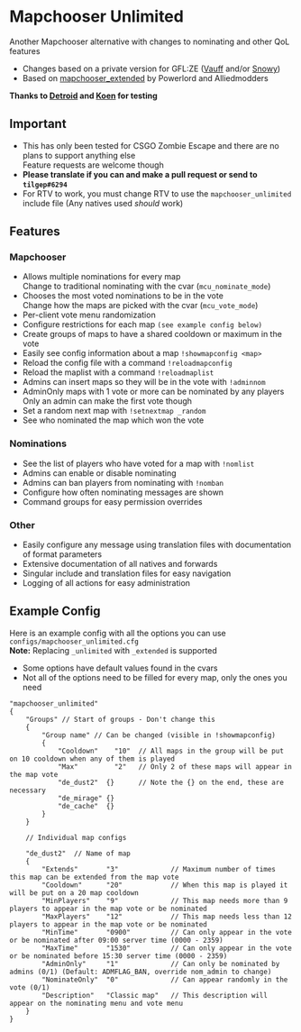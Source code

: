 # Mapchooser Unlimited
Another Mapchooser alternative with changes to nominating and other QoL features  
  
- Changes based on a private version for GFL:ZE ([Vauff](https://github.com/Vauff/) and/or [Snowy](https://github.com/SnowyGFL))
- Based on [mapchooser_extended](https://forums.alliedmods.net/showthread.php?t=156974) by Powerlord and Alliedmodders
  
 **Thanks to [Detroid](https://github.com/DetroidZE) and [Koen](https://github.com/notkoen) for testing**

## Important
- This has only been tested for CSGO Zombie Escape and there are no plans to support anything else  
Feature requests are welcome though  
- **Please translate if you can and make a pull request or send to `tilgep#6294`**
- For RTV to work, you must change RTV to use the `mapchooser_unlimited` include file (Any natives used *should* work)

## Features
### Mapchooser
- Allows multiple nominations for every map  
Change to traditional nominating with the cvar (`mcu_nominate_mode`)
- Chooses the most voted nominations to be in the vote  
Change how the maps are picked with the cvar (`mcu_vote_mode`)  
- Per-client vote menu randomization
- Configure restrictions for each map `(see example config below)`
- Create groups of maps to have a shared cooldown or maximum in the vote  
- Easily see config information about a map `!showmapconfig <map>`
- Reload the config file with a command `!reloadmapconfig`  
- Reload the maplist with a command `!reloadmaplist`  
- Admins can insert maps so they will be in the vote with `!adminnom`  
- AdminOnly maps with 1 vote or more can be nominated by any players  
Only an admin can make the first vote though  
- Set a random next map with `!setnextmap _random`  
- See who nominated the map which won the vote  

### Nominations
- See the list of players who have voted for a map with `!nomlist`  
- Admins can enable or disable nominating
- Admins can ban players from nominating with `!nomban`  
- Configure how often nominating messages are shown
- Command groups for easy permission overrides

### Other
- Easily configure any message using translation files with documentation of format parameters  
- Extensive documentation of all natives and forwards  
- Singular include and translation files for easy navigation  
- Logging of all actions for easy administration    

## Example Config
Here is an example config with all the options you can use  
`configs/mapchooser_unlimited.cfg`  
**Note:** Replacing `_unlimited` with `_extended` is supported  

- Some options have default values found in the cvars  
- Not all of the options need to be filled for every map, only the ones you need


```
"mapchooser_unlimited"
{
    "Groups" // Start of groups - Don't change this
    {
        "Group name" // Can be changed (visible in !showmapconfig)
        {
            "Cooldown"    "10"  // All maps in the group will be put on 10 cooldown when any of them is played
            "Max"         "2"   // Only 2 of these maps will appear in the map vote
            "de_dust2"  {}      // Note the {} on the end, these are necessary
            "de_mirage" {}
            "de_cache"  {}
        }
    }
    
    // Individual map configs
    
    "de_dust2"  // Name of map
    {
        "Extends"       "3"             // Maximum number of times this map can be extended from the map vote
        "Cooldown"      "20"            // When this map is played it will be put on a 20 map cooldown
        "MinPlayers"    "9"             // This map needs more than 9 players to appear in the map vote or be nominated
        "MaxPlayers"    "12"            // This map needs less than 12 players to appear in the map vote or be nominated
        "MinTime"       "0900"          // Can only appear in the vote or be nominated after 09:00 server time (0000 - 2359)
        "MaxTime"       "1530"          // Can only appear in the vote or be nominated before 15:30 server time (0000 - 2359)
        "AdminOnly"     "1"             // Can only be nominated by admins (0/1) (Default: ADMFLAG_BAN, override nom_admin to change)
        "NominateOnly"  "0"             // Can appear randomly in the vote (0/1)
        "Description"   "Classic map"   // This description will appear on the nominating menu and vote menu
    }
}
```
